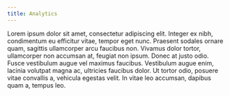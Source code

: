 ```yaml
---
title: Analytics
---
```


Lorem ipsum dolor sit amet, consectetur adipiscing elit. Integer ex nibh, condimentum eu efficitur vitae, tempor eget nunc. Praesent sodales ornare quam, sagittis ullamcorper arcu faucibus non. Vivamus dolor tortor, ullamcorper non accumsan at, feugiat non ipsum. Donec at justo odio. Fusce vestibulum augue vel maximus faucibus. Vestibulum augue enim, lacinia volutpat magna ac, ultricies faucibus dolor. Ut tortor odio, posuere vitae convallis a, vehicula egestas velit. In vitae leo accumsan, dapibus quam a, tempus leo.
